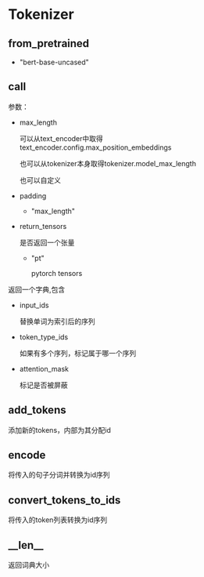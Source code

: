 # Tokenizer

## from_pretrained

- "bert-base-uncased"

## call

参数：

- max_length

  可以从text_encoder中取得text_encoder.config.max_position_embeddings

  也可以从tokenizer本身取得tokenizer.model_max_length

  也可以自定义

- padding

  - "max_length"
  
- return_tensors

  是否返回一个张量
  
  - "pt"
  
    pytorch tensors

返回一个字典,包含

- input_ids

  替换单词为索引后的序列

- token_type_ids

  如果有多个序列，标记属于哪一个序列

- attention_mask

  标记是否被屏蔽

## add_tokens

添加新的tokens，内部为其分配id

## encode

将传入的句子分词并转换为id序列

## convert_tokens_to_ids

将传入的token列表转换为id序列

## \__len\_\_

返回词典大小